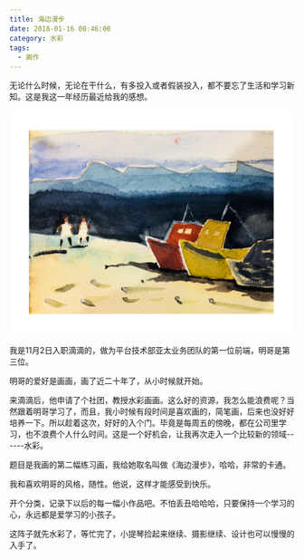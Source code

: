 ```yaml
---
title: 海边漫步
date: 2018-01-16 00:46:00
category: 水彩
tags:
  - 画作
---
```


无论什么时候，无论在干什么，有多投入或者假装投入，都不要忘了生活和学习新知。这是我这一年经历最近给我的感想。

![为这幅幼稚的画，取个浪漫的名字](海边漫步/1.JPG)

<!--more-->

我是11月2日入职滴滴的，做为平台技术部亚太业务团队的第一位前端，明哥是第三位。

明哥的爱好是画画，画了近二十年了，从小时候就开始。

来滴滴后，他申请了个社团，教授水彩画画。这么好的资源，我怎么能浪费呢？当然跟着明哥学习了，而且，我小时候有段时间是喜欢画的，简笔画，后来也没好好培养一下。所以趁着这次，好好的入个门。毕竟是每周五的傍晚，都在公司里学习，也不浪费个人什么时间。这是一个好机会，让我再次走入一个比较新的领域------水彩。

题目是我画的第二幅练习画，我给她取名叫做《海边漫步》，哈哈，非常的卡通。

我和喜欢明哥的风格，随性。他说，这样才能感受到快乐。

开个分类，记录下以后的每一幅小作品吧。不怕丢丑哈哈哈，只要保持一个学习的心，永远都是爱学习的小孩子。

这阵子就先水彩了，等忙完了，小提琴捡起来继续、摄影继续、设计也可以慢慢的入手了。




